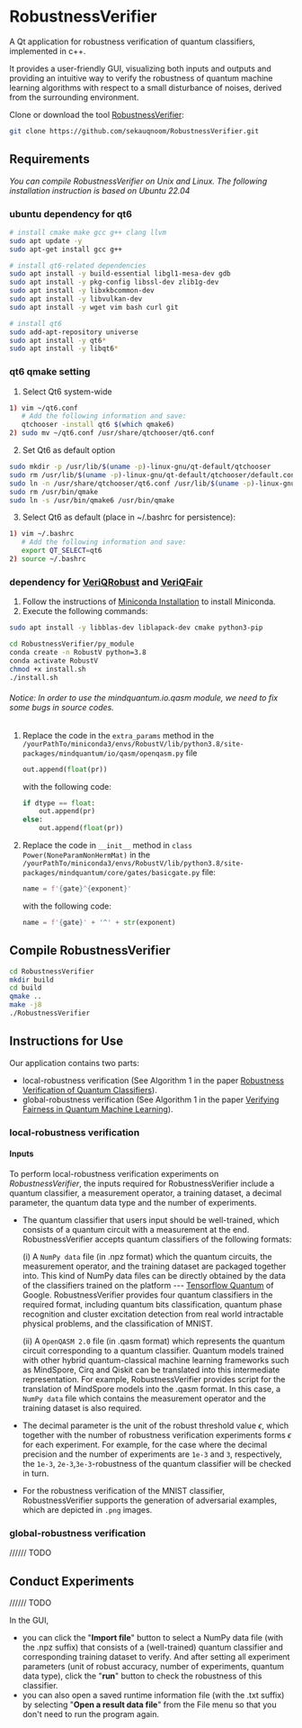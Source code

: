 RobustnessVerifier
===

A Qt application for robustness verification of quantum classifiers, implemented in c++.  

It provides a user-friendly GUI, visualizing both inputs and outputs and providing an intuitive way to verify the robustness of quantum machine learning algorithms with respect to a small disturbance of noises, derived from the surrounding environment. 

Clone or download the tool [RobustnessVerifier](https://github.com/sekauqnoom/RobustnessVerifier.git): 

```bash
git clone https://github.com/sekauqnoom/RobustnessVerifier.git
```

## Requirements
*You can compile RobustnessVerifier on Unix and Linux. The following installation instruction is based on Ubuntu 22.04*


### ubuntu dependency for qt6

```bash
# install cmake make gcc g++ clang llvm
sudo apt update -y
sudo apt-get install gcc g++

# install qt6-related dependencies
sudo apt install -y build-essential libgl1-mesa-dev gdb
sudo apt install -y pkg-config libssl-dev zlib1g-dev
sudo apt install -y libxkbcommon-dev
sudo apt install -y libvulkan-dev
sudo apt install -y wget vim bash curl git

# install qt6
sudo add-apt-repository universe
sudo apt install -y qt6*
sudo apt install -y libqt6*
```

### qt6 qmake setting

1. Select Qt6 system-wide

```bash
1) vim ~/qt6.conf
   # Add the following information and save: 
   qtchooser -install qt6 $(which qmake6)
2) sudo mv ~/qt6.conf /usr/share/qtchooser/qt6.conf
```

2. Set Qt6 as default option

```bash
sudo mkdir -p /usr/lib/$(uname -p)-linux-gnu/qt-default/qtchooser
sudo rm /usr/lib/$(uname -p)-linux-gnu/qt-default/qtchooser/default.conf
sudo ln -n /usr/share/qtchooser/qt6.conf /usr/lib/$(uname -p)-linux-gnu/qt-default/qtchooser/default.conf
sudo rm /usr/bin/qmake
sudo ln -s /usr/bin/qmake6 /usr/bin/qmake
```

3. Select Qt6 as default (place in ~/.bashrc for persistence):

```bash
1) vim ~/.bashrc
   # Add the following information and save: 
   export QT_SELECT=qt6
2) source ~/.bashrc
```

### dependency for [VeriQRobust](https://github.com/Veri-Q/Robustness) and [VeriQFair](https://github.com/Veri-Q/Fairness)

1. Follow the instructions of [Miniconda Installation](https://conda.io/projects/conda/en/latest/user-guide/install/index.html) to install Miniconda.
2. Execute the following commands: 

```bash
sudo apt install -y libblas-dev liblapack-dev cmake python3-pip

cd RobustnessVerifier/py_module
conda create -n RobustV python=3.8
conda activate RobustV
chmod +x install.sh
./install.sh
```

###### Notice: In order to use the mindquantum.io.qasm module, we need to fix some bugs in source codes.

1. Replace  the code in the `extra_params` method in the `/yourPathTo/miniconda3/envs/RobustV/lib/python3.8/site-packages/mindquantum/io/qasm/openqasm.py` file 

    ```python
    out.append(float(pr))
    ```

    with the following code: 

    ```python
    if dtype == float:
        out.append(pr)
    else:
        out.append(float(pr))
    ```

2. Replace the code in `__init__` method in `class Power(NoneParamNonHermMat)` in the `/yourPathTo/miniconda3/envs/RobustV/lib/python3.8/site-packages/mindquantum/core/gates/basicgate.py` file: 

   ```python
   name = f'{gate}^{exponent}'
   ```

   with the following code: 

   ```python
   name = f'{gate}' + '^' + str(exponent)
   ```

## Compile RobustnessVerifier
```bash
cd RobustnessVerifier
mkdir build 
cd build
qmake ..
make -j8
./RobustnessVerifier
```

## Instructions for Use

Our application contains two parts:

- local-robustness verification (See Algorithm 1 in the paper [Robustness Verification of Quantum Classifiers](https://link.springer.com/chapter/10.1007/978-3-030-81685-8_7)). 
- global-robustness verification (See Algorithm 1 in the paper [Verifying Fairness in Quantum Machine Learning](https://link.springer.com/chapter/10.1007/978-3-031-13188-2_20)). 

### local-robustness verification

#### Inputs

To perform local-robustness verification experiments on *RobustnessVerifier*, the inputs required for RobustnessVerifier include a quantum classifier, a measurement operator, a training dataset, a decimal parameter, the quantum data type and the number of experiments. 

- The quantum classifier that users input should be well-trained, which consists of a quantum circuit with a measurement at the end. RobustnessVerifier accepts quantum classifiers of the following formats: 

  (i) A `NumPy data` file (in .npz format) which the quantum circuits, the measurement operator, and the training dataset are packaged together into. This kind of NumPy data files can be directly obtained by the data of the classifiers trained on the platform --- [Tensorflow Quantum](https://www.tensorflow.org/quantum/) of Google. RobustnessVerifier provides four quantum classifiers in the required format, including quantum bits classification, quantum phase recognition and cluster excitation detection from real world intractable physical problems, and the classification of MNIST. 

  (ii) A `OpenQASM 2.0` file (in .qasm format) which represents the quantum circuit corresponding to a quantum classifier. Quantum models trained with other hybrid quantum-classical machine learning frameworks such as MindSpore, Cirq and Qiskit can be translated into this intermediate representation. For example, RobustnessVerifier provides script for the translation of MindSpore models into the .qasm format. In this case, a `NumPy data` file which contains the measurement operator and the training dataset is also required. 

- The decimal parameter is the unit of the robust threshold value $\epsilon$, which together with the number of robustness verification experiments forms $\epsilon$  for each experiment. For example, for the case where the decimal precision and the number of experiments are `1e-3` and `3`, respectively, the `1e-3`, `2e-3`,`3e-3`-robustness of the quantum classifier will be checked in turn. 

- For the robustness verification of the MNIST classifier, RobustnessVerifier supports the generation of adversarial examples, which are depicted in `.png` images. 

### global-robustness verification

//////  TODO

## Conduct Experiments

//////  TODO

In the GUI, 

- you can click the "**Import file**" button to select a NumPy data file (with the .npz suffix)  that consists of a (well-trained) quantum classifier and corresponding training dataset to verify. And after setting all experiment parameters (unit of robust accuracy, number of experiments, quantum data type), click the "**run**" button to check the robustness of this classifier. 
- you can also open a saved runtime information file (with the .txt suffix) by selecting "**Open a result data file**" from the File menu so that you don't need to run the program again. 

